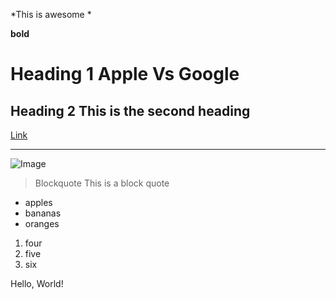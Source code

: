 *This is awesome * 

**bold**  

# Heading 1	Apple Vs Google 

## Heading 2	This is the second heading 

[Link](https://www.youtube.com/)	

---

![Image](https://ucsdnews.ucsd.edu/news_uploads/Resized_Geisel_Library_08.31.jpg) 

> Blockquote	This is a block quote 

* apples
* bananas
* oranges

1. four 
2. five
3. six

Hello, World!
